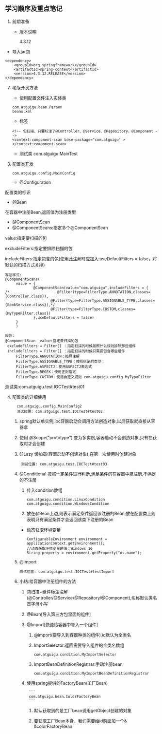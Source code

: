 ## 学习顺序及重点笔记

1. 前期准备

	- 版本说明
 
		 4.3.12
 
- 导入jar包
 
```
<dependency>
	<groupId>org.springframework</groupId>
	<artifactId>spring-context</artifactId>
	<version>4.3.12.RELEASE</version>
</dependency>
```
2. 老版开发方法
	
    - 使用配置文件注入实体类 
    
    ```
    com.atguigu.bean.Person
    beans.xml
    
    ```
    - 标签
	
    ```
    <!-- 包扫描、只要标注了@Controller、@Service、@Repository，@Component -->
    <context:component-scan base-package="com.atguigu" ></context:component-scan>
    ```
    - 测试类 com.atguigu.MainTest
	
3. 配置类开发
   
   ```
   com.atguigu.config.MainConfig
   ```
   - @Configuration
   
  配置类的标识
   
   - @Bean 
   
  在容器中注册Bean,返回值为注册类型
   
   - @ComponentScan
   - @ComponentScans:指定多个@ComponentScan
   
  value:指定要扫描的包
  
  excludeFilters:指定要排除扫描的包
  
  includeFilters:指定包含的包(使用此注解时应加入:useDefaultFilters = false，将默认的扫描方式关掉)
  
   ```
   写法样式:
   @ComponentScans(
		value = {
				@ComponentScan(value="com.atguigu",includeFilters = {
/*						@Filter(type=FilterType.ANNOTATION,classes={Controller.class}),
						@Filter(type=FilterType.ASSIGNABLE_TYPE,classes={BookService.class}),*/
						@Filter(type=FilterType.CUSTOM,classes={MyTypeFilter.class})
				},useDefaultFilters = false)	
		}
		)
		
   规则:
   @ComponentScan  value:指定要扫描的包
    excludeFilters = Filter[] ：指定扫描的时候按照什么规则排除那些组件
    includeFilters = Filter[] ：指定扫描的时候只需要包含哪些组件
        FilterType.ANNOTATION：按照注解
        FilterType.ASSIGNABLE_TYPE：按照给定的类型；
        FilterType.ASPECTJ：使用ASPECTJ表达式
        FilterType.REGEX：使用正则指定
        FilterType.CUSTOM：使用自定义规则 com.atguigu.config.MyTypeFilter
   ```

  测试类:com.atguigu.test.IOCTest#test01

 4. 配置类的详细使用
 
	 ```
	   com.atguigu.config.MainConfig2
	   测试位置: com.atguigu.test.IOCTest#test02
	```
   
    1. spring默认单实例,ioc容器启动会调用方法创造对象,以后获取就直接从容器拿
    
    2. 使用 @Scope("prototype") 变为多实例,容器启动不会创造对象,只有在获取时才会创建
    
    3. @Lazy 懒加载(容器启动不创建对象),在第一次使用时创建对象
	
    
	```
		测试位置: com.atguigu.test.IOCTest#test03
	```
    
    4. @Conditional 按照一定条件进行判断,满足条件的在容器中航注册,不满足的不注册
	
		1. 传入condition数组
		
			```
			com.atguigu.condition.LinuxCondition
			com.atguigu.condition.WindowsCondition
			```
		2. 放在@Bean上边,则表示满足条件返回该注册的Bean;放在配置类上则表明只有满足条件才会返回该类下注册的Bean
		
        - 动态获取环境变量
		
			```
			ConfigurableEnvironment environment = applicationContext.getEnvironment();
			//动态获取环境变量的值；Windows 10
			String property = environment.getProperty("os.name");
			```
   	5. @import 
	
		```
		测试位置: com.atguigu.test.IOCTest#testImport
		```
		
	6. 小结:给容器中注册组件的方法
	
		1. 包扫描+组件标注注解(@Controller/@Service/@Repository/@Component),名称默认类名首字母小写
		
		2. @Bean[导入第三方包里面的组件]
		
		3. @Import[快速给容器中导入一个组件]
			
			1. @import(要导入到容器种类的组件),id默认为全类名
			
			2. ImportSelector:返回需要导入组件的全类名数组
			
				```
				com.atguigu.condition.MyImportSelector
				```
				
			3. ImportBeanDefinitionRegistrar:手动注册bean
			
				```
				com.atguigu.condition.MyImportBeanDefinitionRegistrar
				```
		4. 使用spring提供的FactoryBean(工厂Bean)
		
				```
				com.atguigu.bean.ColorFactoryBean
				```
			
			1. 默认获取到的是工厂bean调用getObject创建的对象
			
	  		2. 要获取工厂Bean本身，我们需要给id前面加一个&
	  			&colorFactoryBean
